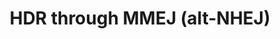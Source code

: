 ---
annotations:
- id: PW:0000099
  parent: regulatory pathway
  type: Pathway Ontology
  value: DNA repair pathway
authors:
- ReactomeTeam
- Mkutmon
description: Homology directed repair (HDR) through microhomology-mediated end joining
  (MMEJ) is an error prone process also known as alternative nonhomologous end joining
  (alt-NHEJ), although it does not involve proteins that participate in the classical
  NHEJ. Contrary to the classical NHEJ and other HDR pathways, homologous recombination
  repair (HRR) and single strand annealing (SSA), MMEJ does not require ATM activation.
  In fact, ATM activation inhibits MMEJ. Therefore, MMEJ may be triggered when the
  amount of DNA double strand breaks (DSBs) overwhelms DNA repair machinery of higher
  fidelity or when cells are deficient in components of high fidelity DNA repair.<p>MMEJ
  is initiated by a limited resection of DNA DSB ends by the MRN complex (MRE11A:RAD50:NBN)
  and RBBP8 (CtIP), in the absence of CDK2-mediated RBBP8 phosphorylation and related
  BRCA1:BARD1 recruitment (Yun and Hiom 2009). Single strand DNA (ssDNA) at resected
  DNA DSB ends recruits PARP1 or PARP2 homo- or heterodimers, together with DNA polymerase
  theta (POLQ) and FEN1 5'-flap endonuclease. In a poorly studied sequence of events,
  POLQ promotes the annealing of two 3'-ssDNA overhangs through microhomologous regions
  that are optimally 10-19 nucleotides long. Using analogy with POLB-mediated long
  patch base excision repair (BER), it is plausible that PARP1 (or PARP2) dimers coordinate
  the extension of annealed 3'-ssDNA overhangs via POLQ-mediated strand displacement
  synthesis with FEN1-mediated cleavage of the resulting 5'-flaps (Liang et al. 2005,
  Mansour et al. 2011, Sharma et al. 2015, Kent et al. 2015, Ciccaldi et al. 2015,
  Mateos-Gomez et al. 2015). The MRN complex subsequently recruits DNA ligase 3 (LIG3)
  bound to XRCC1 (LIG3:XRCC1) to ligate the remaining single strand nicks (SSBs) at
  MMEJ sites (Della-Maria et al. 2011).<p>Similar to single strand annealing (SSA),
  MMEJ leads to deletion of one of the microhomology regions used for annealing and
  the DNA sequence in between two annealed microhomology regions. MMEJ, just like
  classical NHEJ, can result in genomic translocations (Ghezraoui et al. 2014). In
  addition, since POLQ is an error-prone DNA polymerase, MMEJ introduces frequent
  base substitutions (Ceccaldi et al. 2015).  View original pathway at [http://www.reactome.org/PathwayBrowser/#DIAGRAM=5685939
  Reactome].
last-edited: 2021-01-25
organisms:
- Homo sapiens
redirect_from:
- /index.php/Pathway:WP3570
- /instance/WP3570
revision: null
schema-jsonld:
- '@context': https://schema.org/
  '@id': https://wikipathways.github.io/pathways/WP3570.html
  '@type': Dataset
  creator:
    '@type': Organization
    name: WikiPathways
  description: Homology directed repair (HDR) through microhomology-mediated end joining
    (MMEJ) is an error prone process also known as alternative nonhomologous end joining
    (alt-NHEJ), although it does not involve proteins that participate in the classical
    NHEJ. Contrary to the classical NHEJ and other HDR pathways, homologous recombination
    repair (HRR) and single strand annealing (SSA), MMEJ does not require ATM activation.
    In fact, ATM activation inhibits MMEJ. Therefore, MMEJ may be triggered when the
    amount of DNA double strand breaks (DSBs) overwhelms DNA repair machinery of higher
    fidelity or when cells are deficient in components of high fidelity DNA repair.<p>MMEJ
    is initiated by a limited resection of DNA DSB ends by the MRN complex (MRE11A:RAD50:NBN)
    and RBBP8 (CtIP), in the absence of CDK2-mediated RBBP8 phosphorylation and related
    BRCA1:BARD1 recruitment (Yun and Hiom 2009). Single strand DNA (ssDNA) at resected
    DNA DSB ends recruits PARP1 or PARP2 homo- or heterodimers, together with DNA
    polymerase theta (POLQ) and FEN1 5'-flap endonuclease. In a poorly studied sequence
    of events, POLQ promotes the annealing of two 3'-ssDNA overhangs through microhomologous
    regions that are optimally 10-19 nucleotides long. Using analogy with POLB-mediated
    long patch base excision repair (BER), it is plausible that PARP1 (or PARP2) dimers
    coordinate the extension of annealed 3'-ssDNA overhangs via POLQ-mediated strand
    displacement synthesis with FEN1-mediated cleavage of the resulting 5'-flaps (Liang
    et al. 2005, Mansour et al. 2011, Sharma et al. 2015, Kent et al. 2015, Ciccaldi
    et al. 2015, Mateos-Gomez et al. 2015). The MRN complex subsequently recruits
    DNA ligase 3 (LIG3) bound to XRCC1 (LIG3:XRCC1) to ligate the remaining single
    strand nicks (SSBs) at MMEJ sites (Della-Maria et al. 2011).<p>Similar to single
    strand annealing (SSA), MMEJ leads to deletion of one of the microhomology regions
    used for annealing and the DNA sequence in between two annealed microhomology
    regions. MMEJ, just like classical NHEJ, can result in genomic translocations
    (Ghezraoui et al. 2014). In addition, since POLQ is an error-prone DNA polymerase,
    MMEJ introduces frequent base substitutions (Ceccaldi et al. 2015).  View original
    pathway at [http://www.reactome.org/PathwayBrowser/#DIAGRAM=5685939 Reactome].
  keywords:
  - 3'-ssDNA
  - Annealed
  - 'Annealed microhomologous 3''-ssDNA overhangs-DSB '
  - Break Response
  - DNA DSB:MRN:RBBP8
  - DNA DSBs:MRN
  - DNA Double Strand
  - 'DNA double-strand break ends '
  - Extended
  - 'Extended microhomologous 3''-ssDNA overhangs-DSB '
  - 'Extended microhomologous 3''-ssDNA overhans-flap-DSB '
  - FEN1
  - 'FEN1 '
  - Flap
  - H2O
  - 'LIG3 '
  - LIG3:XRCC1
  - 'MRE11A '
  - MRN
  - Microhomologous
  - NAD+
  - NAM
  - 'NBN '
  - 'PAR-PARP1 '
  - PAR-PARP1,PAR-PARP2
  - 'PAR-PARP2 '
  - 'PARP1 '
  - PARP1,PARP2 dimers
  - 'PARP2 '
  - 'POLQ '
  - POLQ homodimer
  - PPi
  - 'RAD50 '
  - 'RBBP8 '
  - RBBP8 homotetramer
  - 'XRCC1 '
  - dNTP
  - dimers
  - dsDNA with base
  - inter-MMEJ deletion
  - microhomologous
  - 'microhomologous 3''-ssDNA overhangs-DSB '
  - overhangs-DSB:MRN:RBBP8
  - overhangs-DSB:MRN:RBBP8:LIG3:XRCC1
  - overhangs-DSB:MRN:RBBP8:PARP1,PARP2:FEN1:POLQ
  - overhangs-flap-DSB:MRN:RBBP8:FEN1
  - overhangs-flap-DSB:MRN:RBBP8:PARP1,PARP2:FEN1:POLQ
  - substitutions and
  license: CC0
  name: HDR through MMEJ (alt-NHEJ)
seo: CreativeWork
title: HDR through MMEJ (alt-NHEJ)
wpid: WP3570
---